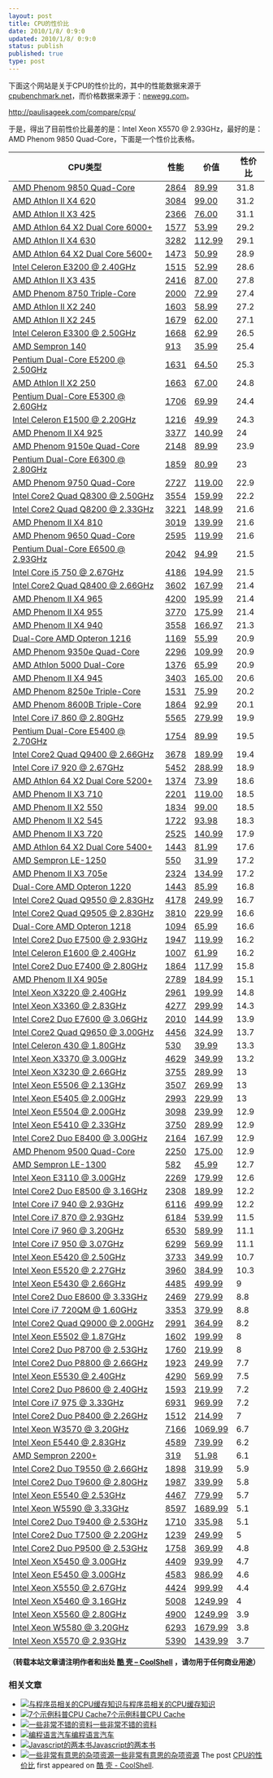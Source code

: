 ```yaml
---
layout: post
title: CPU的性价比
date: 2010/1/8/ 0:9:0
updated: 2010/1/8/ 0:9:0
status: publish
published: true
type: post
---
```


下面这个网站是关于CPU的性价比的，其中的性能数据来源于[cpubenchmark.net](http://www.cpubenchmark.net/cpu_list.php)，而价格数据来源于：[newegg.com](http://www.newegg.com/Store/Category.aspx?Category=34)。


<http://paulisageek.com/compare/cpu/>


于是，得出了目前性价比最差的是：Intel Xeon X5570 @ 2.93GHz，最好的是：AMD Phenom 9850 Quad-Core，下面是一个性价比表格。






| CPU类型 | 性能 | 价值 | 性价比 |
| --- | --- | --- | --- |
| [AMD Phenom 9850 Quad-Core](http://www.newegg.com/Product/Product.aspx?Item=N82E16819103280) | [2864](http://www.cpubenchmark.net/cpu_lookup.php?cpu=AMD+Phenom+9850+Quad-Core) | [89.99](http://www.newegg.com/Product/Product.aspx?Item=N82E16819103280) | 31.8 |
| [AMD Athlon II X4 620](http://www.newegg.com/Product/Product.aspx?Item=N82E16819103706) | [3084](http://www.cpubenchmark.net/cpu_lookup.php?cpu=AMD+Athlon+II+X4+620) | [99.00](http://www.newegg.com/Product/Product.aspx?Item=N82E16819103706) | 31.2 |
| [AMD Athlon II X3 425](http://www.newegg.com/Product/Product.aspx?Item=N82E16819103726) | [2366](http://www.cpubenchmark.net/cpu_lookup.php?cpu=AMD+Athlon+II+X3+425) | [76.00](http://www.newegg.com/Product/Product.aspx?Item=N82E16819103726) | 31.1 |
| [AMD Athlon 64 X2 Dual Core 6000+](http://www.newegg.com/Product/Product.aspx?Item=N82E16819103772) | [1577](http://www.cpubenchmark.net/cpu_lookup.php?cpu=AMD+Athlon+64+X2+Dual+Core+6000%2B) | [53.99](http://www.newegg.com/Product/Product.aspx?Item=N82E16819103772) | 29.2 |
| [AMD Athlon II X4 630](http://www.newegg.com/Product/Product.aspx?Item=N82E16819103704) | [3282](http://www.cpubenchmark.net/cpu_lookup.php?cpu=AMD+Athlon+II+X4+630) | [112.99](http://www.newegg.com/Product/Product.aspx?Item=N82E16819103704) | 29.1 |
| [AMD Athlon 64 X2 Dual Core 5600+](http://www.newegg.com/Product/Product.aspx?Item=N82E16819103279) | [1473](http://www.cpubenchmark.net/cpu_lookup.php?cpu=AMD+Athlon+64+X2+Dual+Core+5600%2B) | [50.99](http://www.newegg.com/Product/Product.aspx?Item=N82E16819103279) | 28.9 |
| [Intel Celeron E3200 @ 2.40GHz](http://www.newegg.com/Product/Product.aspx?Item=N82E16819116265) | [1515](http://www.cpubenchmark.net/cpu_lookup.php?cpu=Intel+Celeron+E3200+%40+2.40GHz) | [52.99](http://www.newegg.com/Product/Product.aspx?Item=N82E16819116265) | 28.6 |
| [AMD Athlon II X3 435](http://www.newegg.com/Product/Product.aspx?Item=N82E16819103724) | [2416](http://www.cpubenchmark.net/cpu_lookup.php?cpu=AMD+Athlon+II+X3+435) | [87.00](http://www.newegg.com/Product/Product.aspx?Item=N82E16819103724) | 27.8 |
| [AMD Phenom 8750 Triple-Core](http://www.newegg.com/Product/Product.aspx?Item=N82E16819103295) | [2000](http://www.cpubenchmark.net/cpu_lookup.php?cpu=AMD+Phenom+8750+Triple-Core) | [72.99](http://www.newegg.com/Product/Product.aspx?Item=N82E16819103295) | 27.4 |
| [AMD Athlon II X2 240](http://www.newegg.com/Product/Product.aspx?Item=N82E16819103688) | [1603](http://www.cpubenchmark.net/cpu_lookup.php?cpu=AMD+Athlon+II+X2+240) | [58.99](http://www.newegg.com/Product/Product.aspx?Item=N82E16819103688) | 27.2 |
| [AMD Athlon II X2 245](http://www.newegg.com/Product/Product.aspx?Item=N82E16819103687) | [1679](http://www.cpubenchmark.net/cpu_lookup.php?cpu=AMD+Athlon+II+X2+245) | [62.00](http://www.newegg.com/Product/Product.aspx?Item=N82E16819103687) | 27.1 |
| [Intel Celeron E3300 @ 2.50GHz](http://www.newegg.com/Product/Product.aspx?Item=N82E16819116264) | [1668](http://www.cpubenchmark.net/cpu_lookup.php?cpu=Intel+Celeron+E3300+%40+2.50GHz) | [62.99](http://www.newegg.com/Product/Product.aspx?Item=N82E16819116264) | 26.5 |
| [AMD Sempron 140](http://www.newegg.com/Product/Product.aspx?Item=N82E16819103698) | [913](http://www.cpubenchmark.net/cpu_lookup.php?cpu=AMD+Sempron+140) | [35.99](http://www.newegg.com/Product/Product.aspx?Item=N82E16819103698) | 25.4 |
| [Pentium Dual-Core E5200 @ 2.50GHz](http://www.newegg.com/Product/Product.aspx?Item=N82E16819116072) | [1631](http://www.cpubenchmark.net/cpu_lookup.php?cpu=Pentium+Dual-Core+E5200+%40+2.50GHz) | [64.50](http://www.newegg.com/Product/Product.aspx?Item=N82E16819116072) | 25.3 |
| [AMD Athlon II X2 250](http://www.newegg.com/Product/Product.aspx?Item=N82E16819103681) | [1663](http://www.cpubenchmark.net/cpu_lookup.php?cpu=AMD+Athlon+II+X2+250) | [67.00](http://www.newegg.com/Product/Product.aspx?Item=N82E16819103681) | 24.8 |
| [Pentium Dual-Core E5300 @ 2.60GHz](http://www.newegg.com/Product/Product.aspx?Item=N82E16819116074) | [1706](http://www.cpubenchmark.net/cpu_lookup.php?cpu=Pentium+Dual-Core+E5300+%40+2.60GHz) | [69.99](http://www.newegg.com/Product/Product.aspx?Item=N82E16819116074) | 24.4 |
| [Intel Celeron E1500 @ 2.20GHz](http://www.newegg.com/Product/Product.aspx?Item=N82E16819116075) | [1216](http://www.cpubenchmark.net/cpu_lookup.php?cpu=Intel+Celeron+E1500+%40+2.20GHz) | [49.99](http://www.newegg.com/Product/Product.aspx?Item=N82E16819116075) | 24.3 |
| [AMD Phenom II X4 925](http://www.newegg.com/Product/Product.aspx?Item=N82E16819103656) | [3377](http://www.cpubenchmark.net/cpu_lookup.php?cpu=AMD+Phenom+II+X4+925) | [140.99](http://www.newegg.com/Product/Product.aspx?Item=N82E16819103656) | 24 |
| [AMD Phenom 9150e Quad-Core](http://www.newegg.com/Product/Product.aspx?Item=N82E16819103287) | [2148](http://www.cpubenchmark.net/cpu_lookup.php?cpu=AMD+Phenom+9150e+Quad-Core) | [89.99](http://www.newegg.com/Product/Product.aspx?Item=N82E16819103287) | 23.9 |
| [Pentium Dual-Core E6300 @ 2.80GHz](http://www.newegg.com/Product/Product.aspx?Item=N82E16819116091) | [1859](http://www.cpubenchmark.net/cpu_lookup.php?cpu=Pentium+Dual-Core+E6300+%40+2.80GHz) | [80.99](http://www.newegg.com/Product/Product.aspx?Item=N82E16819116091) | 23 |
| [AMD Phenom 9750 Quad-Core](http://www.newegg.com/Product/Product.aspx?Item=N82E16819103813) | [2727](http://www.cpubenchmark.net/cpu_lookup.php?cpu=AMD+Phenom+9750+Quad-Core) | [119.00](http://www.newegg.com/Product/Product.aspx?Item=N82E16819103813) | 22.9 |
| [Intel Core2 Quad Q8300 @ 2.50GHz](http://www.newegg.com/Product/Product.aspx?Item=N82E16819115207) | [3554](http://www.cpubenchmark.net/cpu_lookup.php?cpu=Intel+Core2+Quad+Q8300+%40+2.50GHz) | [159.99](http://www.newegg.com/Product/Product.aspx?Item=N82E16819115207) | 22.2 |
| [Intel Core2 Quad Q8200 @ 2.33GHz](http://www.newegg.com/Product/Product.aspx?Item=N82E16819115055) | [3221](http://www.cpubenchmark.net/cpu_lookup.php?cpu=Intel+Core2+Quad+Q8200+%40+2.33GHz) | [148.99](http://www.newegg.com/Product/Product.aspx?Item=N82E16819115055) | 21.6 |
| [AMD Phenom II X4 810](http://www.newegg.com/Product/Product.aspx?Item=N82E16819103650) | [3019](http://www.cpubenchmark.net/cpu_lookup.php?cpu=AMD+Phenom+II+X4+810) | [139.99](http://www.newegg.com/Product/Product.aspx?Item=N82E16819103650) | 21.6 |
| [AMD Phenom 9650 Quad-Core](http://www.newegg.com/Product/Product.aspx?Item=N82E16819103288) | [2595](http://www.cpubenchmark.net/cpu_lookup.php?cpu=AMD+Phenom+9650+Quad-Core) | [119.99](http://www.newegg.com/Product/Product.aspx?Item=N82E16819103288) | 21.6 |
| [Pentium Dual-Core E6500 @ 2.93GHz](http://www.newegg.com/Product/Product.aspx?Item=N82E16819116093) | [2042](http://www.cpubenchmark.net/cpu_lookup.php?cpu=Pentium+Dual-Core+E6500+%40+2.93GHz) | [94.99](http://www.newegg.com/Product/Product.aspx?Item=N82E16819116093) | 21.5 |
| [Intel Core i5 750 @ 2.67GHz](http://www.newegg.com/Product/Product.aspx?Item=N82E16819115215) | [4186](http://www.cpubenchmark.net/cpu_lookup.php?cpu=Intel+Core+i5+750+%40+2.67GHz) | [194.99](http://www.newegg.com/Product/Product.aspx?Item=N82E16819115215) | 21.5 |
| [Intel Core2 Quad Q8400 @ 2.66GHz](http://www.newegg.com/Product/Product.aspx?Item=N82E16819115037) | [3602](http://www.cpubenchmark.net/cpu_lookup.php?cpu=Intel+Core2+Quad+Q8400+%40+2.66GHz) | [167.99](http://www.newegg.com/Product/Product.aspx?Item=N82E16819115037) | 21.4 |
| [AMD Phenom II X4 965](http://www.newegg.com/Product/Product.aspx?Item=N82E16819103692) | [4200](http://www.cpubenchmark.net/cpu_lookup.php?cpu=AMD+Phenom+II+X4+965) | [195.99](http://www.newegg.com/Product/Product.aspx?Item=N82E16819103692) | 21.4 |
| [AMD Phenom II X4 955](http://www.newegg.com/Product/Product.aspx?Item=N82E16819103808) | [3770](http://www.cpubenchmark.net/cpu_lookup.php?cpu=AMD+Phenom+II+X4+955) | [175.99](http://www.newegg.com/Product/Product.aspx?Item=N82E16819103808) | 21.4 |
| [AMD Phenom II X4 940](http://www.newegg.com/Product/Product.aspx?Item=N82E16819103644) | [3558](http://www.cpubenchmark.net/cpu_lookup.php?cpu=AMD+Phenom+II+X4+940) | [166.97](http://www.newegg.com/Product/Product.aspx?Item=N82E16819103644) | 21.3 |
| [Dual-Core AMD Opteron 1216](http://www.newegg.com/Product/Product.aspx?Item=N82E16819105259) | [1169](http://www.cpubenchmark.net/cpu_lookup.php?cpu=Dual-Core+AMD+Opteron+1216) | [55.99](http://www.newegg.com/Product/Product.aspx?Item=N82E16819105259) | 20.9 |
| [AMD Phenom 9350e Quad-Core](http://www.newegg.com/Product/Product.aspx?Item=N82E16819103293) | [2296](http://www.cpubenchmark.net/cpu_lookup.php?cpu=AMD+Phenom+9350e+Quad-Core) | [109.99](http://www.newegg.com/Product/Product.aspx?Item=N82E16819103293) | 20.9 |
| [AMD Athlon 5000 Dual-Core](http://www.newegg.com/Product/Product.aspx?Item=N82E16819103716) | [1376](http://www.cpubenchmark.net/cpu_lookup.php?cpu=AMD+Athlon+5000+Dual-Core) | [65.99](http://www.newegg.com/Product/Product.aspx?Item=N82E16819103716) | 20.9 |
| [AMD Phenom II X4 945](http://www.newegg.com/Product/Product.aspx?Item=N82E16819103675) | [3403](http://www.cpubenchmark.net/cpu_lookup.php?cpu=AMD+Phenom+II+X4+945) | [165.00](http://www.newegg.com/Product/Product.aspx?Item=N82E16819103675) | 20.6 |
| [AMD Phenom 8250e Triple-Core](http://www.newegg.com/Product/Product.aspx?Item=N82E16819103709) | [1531](http://www.cpubenchmark.net/cpu_lookup.php?cpu=AMD+Phenom+8250e+Triple-Core) | [75.99](http://www.newegg.com/Product/Product.aspx?Item=N82E16819103709) | 20.2 |
| [AMD Phenom 8600B Triple-Core](http://www.newegg.com/Product/Product.aspx?Item=N82E16819103269) | [1864](http://www.cpubenchmark.net/cpu_lookup.php?cpu=AMD+Phenom+8600B+Triple-Core) | [92.99](http://www.newegg.com/Product/Product.aspx?Item=N82E16819103269) | 20.1 |
| [Intel Core i7 860 @ 2.80GHz](http://www.newegg.com/Product/Product.aspx?Item=N82E16819115214) | [5565](http://www.cpubenchmark.net/cpu_lookup.php?cpu=Intel+Core+i7+860+%40+2.80GHz) | [279.99](http://www.newegg.com/Product/Product.aspx?Item=N82E16819115214) | 19.9 |
| [Pentium Dual-Core E5400 @ 2.70GHz](http://www.newegg.com/Product/Product.aspx?Item=N82E16819116076) | [1754](http://www.cpubenchmark.net/cpu_lookup.php?cpu=Pentium+Dual-Core+E5400+%40+2.70GHz) | [89.99](http://www.newegg.com/Product/Product.aspx?Item=N82E16819116076) | 19.5 |
| [Intel Core2 Quad Q9400 @ 2.66GHz](http://www.newegg.com/Product/Product.aspx?Item=N82E16819115131) | [3678](http://www.cpubenchmark.net/cpu_lookup.php?cpu=Intel+Core2+Quad+Q9400+%40+2.66GHz) | [189.99](http://www.newegg.com/Product/Product.aspx?Item=N82E16819115131) | 19.4 |
| [Intel Core i7 920 @ 2.67GHz](http://www.newegg.com/Product/Product.aspx?Item=N82E16819115202) | [5452](http://www.cpubenchmark.net/cpu_lookup.php?cpu=Intel+Core+i7+920+%40+2.67GHz) | [288.99](http://www.newegg.com/Product/Product.aspx?Item=N82E16819115202) | 18.9 |
| [AMD Athlon 64 X2 Dual Core 5200+](http://www.newegg.com/Product/Product.aspx?Item=N82E16819103210) | [1374](http://www.cpubenchmark.net/cpu_lookup.php?cpu=AMD+Athlon+64+X2+Dual+Core+5200%2B) | [73.99](http://www.newegg.com/Product/Product.aspx?Item=N82E16819103210) | 18.6 |
| [AMD Phenom II X3 710](http://www.newegg.com/Product/Product.aspx?Item=N82E16819103648) | [2201](http://www.cpubenchmark.net/cpu_lookup.php?cpu=AMD+Phenom+II+X3+710) | [119.00](http://www.newegg.com/Product/Product.aspx?Item=N82E16819103648) | 18.5 |
| [AMD Phenom II X2 550](http://www.newegg.com/Product/Product.aspx?Item=N82E16819103680) | [1834](http://www.cpubenchmark.net/cpu_lookup.php?cpu=AMD+Phenom+II+X2+550) | [99.00](http://www.newegg.com/Product/Product.aspx?Item=N82E16819103680) | 18.5 |
| [AMD Phenom II X2 545](http://www.newegg.com/Product/Product.aspx?Item=N82E16819103694) | [1722](http://www.cpubenchmark.net/cpu_lookup.php?cpu=AMD+Phenom+II+X2+545) | [93.98](http://www.newegg.com/Product/Product.aspx?Item=N82E16819103694) | 18.3 |
| [AMD Phenom II X3 720](http://www.newegg.com/Product/Product.aspx?Item=N82E16819103649) | [2525](http://www.cpubenchmark.net/cpu_lookup.php?cpu=AMD+Phenom+II+X3+720) | [140.99](http://www.newegg.com/Product/Product.aspx?Item=N82E16819103649) | 17.9 |
| [AMD Athlon 64 X2 Dual Core 5400+](http://www.newegg.com/Product/Product.aspx?Item=N82E16819103769) | [1443](http://www.cpubenchmark.net/cpu_lookup.php?cpu=AMD+Athlon+64+X2+Dual+Core+5400%2B) | [81.99](http://www.newegg.com/Product/Product.aspx?Item=N82E16819103769) | 17.6 |
| [AMD Sempron LE-1250](http://www.newegg.com/Product/Product.aspx?Item=N82E16819103189) | [550](http://www.cpubenchmark.net/cpu_lookup.php?cpu=AMD+Sempron+LE-1250) | [31.99](http://www.newegg.com/Product/Product.aspx?Item=N82E16819103189) | 17.2 |
| [AMD Phenom II X3 705e](http://www.newegg.com/Product/Product.aspx?Item=N82E16819103683) | [2324](http://www.cpubenchmark.net/cpu_lookup.php?cpu=AMD+Phenom+II+X3+705e) | [134.99](http://www.newegg.com/Product/Product.aspx?Item=N82E16819103683) | 17.2 |
| [Dual-Core AMD Opteron 1220](http://www.newegg.com/Product/Product.aspx?Item=N82E16819105134) | [1443](http://www.cpubenchmark.net/cpu_lookup.php?cpu=Dual-Core+AMD+Opteron+1220) | [85.99](http://www.newegg.com/Product/Product.aspx?Item=N82E16819105134) | 16.8 |
| [Intel Core2 Quad Q9550 @ 2.83GHz](http://www.newegg.com/Product/Product.aspx?Item=N82E16819115041) | [4178](http://www.cpubenchmark.net/cpu_lookup.php?cpu=Intel+Core2+Quad+Q9550+%40+2.83GHz) | [249.99](http://www.newegg.com/Product/Product.aspx?Item=N82E16819115041) | 16.7 |
| [Intel Core2 Quad Q9505 @ 2.83GHz](http://www.newegg.com/Product/Product.aspx?Item=N82E16819115060) | [3810](http://www.cpubenchmark.net/cpu_lookup.php?cpu=Intel+Core2+Quad+Q9505+%40+2.83GHz) | [229.99](http://www.newegg.com/Product/Product.aspx?Item=N82E16819115060) | 16.6 |
| [Dual-Core AMD Opteron 1218](http://www.newegg.com/Product/Product.aspx?Item=N82E16819105261) | [1094](http://www.cpubenchmark.net/cpu_lookup.php?cpu=Dual-Core+AMD+Opteron+1218) | [65.99](http://www.newegg.com/Product/Product.aspx?Item=N82E16819105261) | 16.6 |
| [Intel Core2 Duo E7500 @ 2.93GHz](http://www.newegg.com/Product/Product.aspx?Item=N82E16819115056) | [1947](http://www.cpubenchmark.net/cpu_lookup.php?cpu=Intel+Core2+Duo+E7500+%40+2.93GHz) | [119.99](http://www.newegg.com/Product/Product.aspx?Item=N82E16819115056) | 16.2 |
| [Intel Celeron E1600 @ 2.40GHz](http://www.newegg.com/Product/Product.aspx?Item=N82E16819116092) | [1007](http://www.cpubenchmark.net/cpu_lookup.php?cpu=Intel+Celeron+E1600+%40+2.40GHz) | [61.99](http://www.newegg.com/Product/Product.aspx?Item=N82E16819116092) | 16.2 |
| [Intel Core2 Duo E7400 @ 2.80GHz](http://www.newegg.com/Product/Product.aspx?Item=N82E16819115206) | [1864](http://www.cpubenchmark.net/cpu_lookup.php?cpu=Intel+Core2+Duo+E7400+%40+2.80GHz) | [117.99](http://www.newegg.com/Product/Product.aspx?Item=N82E16819115206) | 15.8 |
| [AMD Phenom II X4 905e](http://www.newegg.com/Product/Product.aspx?Item=N82E16819103682) | [2789](http://www.cpubenchmark.net/cpu_lookup.php?cpu=AMD+Phenom+II+X4+905e) | [184.99](http://www.newegg.com/Product/Product.aspx?Item=N82E16819103682) | 15.1 |
| [Intel Xeon X3220 @ 2.40GHz](http://www.newegg.com/Product/Product.aspx?Item=N82E16819117127) | [2961](http://www.cpubenchmark.net/cpu_lookup.php?cpu=Intel+Xeon+X3220+%40+2.40GHz) | [199.99](http://www.newegg.com/Product/Product.aspx?Item=N82E16819117127) | 14.8 |
| [Intel Xeon X3360 @ 2.83GHz](http://www.newegg.com/Product/Product.aspx?Item=N82E16819117166) | [4277](http://www.cpubenchmark.net/cpu_lookup.php?cpu=Intel+Xeon+X3360+%40+2.83GHz) | [299.99](http://www.newegg.com/Product/Product.aspx?Item=N82E16819117166) | 14.3 |
| [Intel Core2 Duo E7600 @ 3.06GHz](http://www.newegg.com/Product/Product.aspx?Item=N82E16819115059) | [2010](http://www.cpubenchmark.net/cpu_lookup.php?cpu=Intel+Core2+Duo+E7600+%40+3.06GHz) | [144.99](http://www.newegg.com/Product/Product.aspx?Item=N82E16819115059) | 13.9 |
| [Intel Core2 Quad Q9650 @ 3.00GHz](http://www.newegg.com/Product/Product.aspx?Item=N82E16819115130) | [4456](http://www.cpubenchmark.net/cpu_lookup.php?cpu=Intel+Core2+Quad+Q9650+%40+3.00GHz) | [324.99](http://www.newegg.com/Product/Product.aspx?Item=N82E16819115130) | 13.7 |
| [Intel Celeron 430 @ 1.80GHz](http://www.newegg.com/Product/Product.aspx?Item=N82E16819116039) | [530](http://www.cpubenchmark.net/cpu_lookup.php?cpu=Intel+Celeron+430+%40+1.80GHz) | [39.99](http://www.newegg.com/Product/Product.aspx?Item=N82E16819116039) | 13.3 |
| [Intel Xeon X3370 @ 3.00GHz](http://www.newegg.com/Product/Product.aspx?Item=N82E16819117173) | [4629](http://www.cpubenchmark.net/cpu_lookup.php?cpu=Intel+Xeon+X3370+%40+3.00GHz) | [349.99](http://www.newegg.com/Product/Product.aspx?Item=N82E16819117173) | 13.2 |
| [Intel Xeon X3230 @ 2.66GHz](http://www.newegg.com/Product/Product.aspx?Item=N82E16819117155) | [3755](http://www.cpubenchmark.net/cpu_lookup.php?cpu=Intel+Xeon+X3230+%40+2.66GHz) | [289.99](http://www.newegg.com/Product/Product.aspx?Item=N82E16819117155) | 13 |
| [Intel Xeon E5506 @ 2.13GHz](http://www.newegg.com/Product/Product.aspx?Item=N82E16819117186) | [3507](http://www.cpubenchmark.net/cpu_lookup.php?cpu=Intel+Xeon+E5506+%40+2.13GHz) | [269.99](http://www.newegg.com/Product/Product.aspx?Item=N82E16819117186) | 13 |
| [Intel Xeon E5405 @ 2.00GHz](http://www.newegg.com/Product/Product.aspx?Item=N82E16819117151) | [2993](http://www.cpubenchmark.net/cpu_lookup.php?cpu=Intel+Xeon+E5405+%40+2.00GHz) | [229.99](http://www.newegg.com/Product/Product.aspx?Item=N82E16819117151) | 13 |
| [Intel Xeon E5504 @ 2.00GHz](http://www.newegg.com/Product/Product.aspx?Item=N82E16819117187) | [3098](http://www.cpubenchmark.net/cpu_lookup.php?cpu=Intel+Xeon+E5504+%40+2.00GHz) | [239.99](http://www.newegg.com/Product/Product.aspx?Item=N82E16819117187) | 12.9 |
| [Intel Xeon E5410 @ 2.33GHz](http://www.newegg.com/Product/Product.aspx?Item=N82E16819117150) | [3750](http://www.cpubenchmark.net/cpu_lookup.php?cpu=Intel+Xeon+E5410+%40+2.33GHz) | [289.99](http://www.newegg.com/Product/Product.aspx?Item=N82E16819117150) | 12.9 |
| [Intel Core2 Duo E8400 @ 3.00GHz](http://www.newegg.com/Product/Product.aspx?Item=N82E16819115037) | [2164](http://www.cpubenchmark.net/cpu_lookup.php?cpu=Intel+Core2+Duo+E8400+%40+3.00GHz) | [167.99](http://www.newegg.com/Product/Product.aspx?Item=N82E16819115037) | 12.9 |
| [AMD Phenom 9500 Quad-Core](http://www.newegg.com/Product/Product.aspx?Item=N82E16819103226) | [2250](http://www.cpubenchmark.net/cpu_lookup.php?cpu=AMD+Phenom+9500+Quad-Core) | [175.00](http://www.newegg.com/Product/Product.aspx?Item=N82E16819103226) | 12.9 |
| [AMD Sempron LE-1300](http://www.newegg.com/Product/Product.aspx?Item=N82E16819103188) | [582](http://www.cpubenchmark.net/cpu_lookup.php?cpu=AMD+Sempron+LE-1300) | [45.99](http://www.newegg.com/Product/Product.aspx?Item=N82E16819103188) | 12.7 |
| [Intel Xeon E3110 @ 3.00GHz](http://www.newegg.com/Product/Product.aspx?Item=N82E16819117165) | [2269](http://www.cpubenchmark.net/cpu_lookup.php?cpu=Intel+Xeon+E3110+%40+3.00GHz) | [179.99](http://www.newegg.com/Product/Product.aspx?Item=N82E16819117165) | 12.6 |
| [Intel Core2 Duo E8500 @ 3.16GHz](http://www.newegg.com/Product/Product.aspx?Item=N82E16819115036) | [2308](http://www.cpubenchmark.net/cpu_lookup.php?cpu=Intel+Core2+Duo+E8500+%40+3.16GHz) | [189.99](http://www.newegg.com/Product/Product.aspx?Item=N82E16819115036) | 12.2 |
| [Intel Core i7 940 @ 2.93GHz](http://www.newegg.com/Product/Product.aspx?Item=N82E16819115201) | [6116](http://www.cpubenchmark.net/cpu_lookup.php?cpu=Intel+Core+i7+940+%40+2.93GHz) | [499.99](http://www.newegg.com/Product/Product.aspx?Item=N82E16819115201) | 12.2 |
| [Intel Core i7 870 @ 2.93GHz](http://www.newegg.com/Product/Product.aspx?Item=N82E16819115213) | [6184](http://www.cpubenchmark.net/cpu_lookup.php?cpu=Intel+Core+i7+870+%40+2.93GHz) | [539.99](http://www.newegg.com/Product/Product.aspx?Item=N82E16819115213) | 11.5 |
| [Intel Core i7 960 @ 3.20GHz](http://www.newegg.com/Product/Product.aspx?Item=N82E16819115216) | [6530](http://www.cpubenchmark.net/cpu_lookup.php?cpu=Intel+Core+i7+960+%40+3.20GHz) | [589.99](http://www.newegg.com/Product/Product.aspx?Item=N82E16819115216) | 11.1 |
| [Intel Core i7 950 @ 3.07GHz](http://www.newegg.com/Product/Product.aspx?Item=N82E16819115211) | [6299](http://www.cpubenchmark.net/cpu_lookup.php?cpu=Intel+Core+i7+950+%40+3.07GHz) | [569.99](http://www.newegg.com/Product/Product.aspx?Item=N82E16819115211) | 11.1 |
| [Intel Xeon E5420 @ 2.50GHz](http://www.newegg.com/Product/Product.aspx?Item=N82E16819117148) | [3733](http://www.cpubenchmark.net/cpu_lookup.php?cpu=Intel+Xeon+E5420+%40+2.50GHz) | [349.99](http://www.newegg.com/Product/Product.aspx?Item=N82E16819117148) | 10.7 |
| [Intel Xeon E5520 @ 2.27GHz](http://www.newegg.com/Product/Product.aspx?Item=N82E16819117185) | [3960](http://www.cpubenchmark.net/cpu_lookup.php?cpu=Intel+Xeon+E5520+%40+2.27GHz) | [384.99](http://www.newegg.com/Product/Product.aspx?Item=N82E16819117185) | 10.3 |
| [Intel Xeon E5430 @ 2.66GHz](http://www.newegg.com/Product/Product.aspx?Item=N82E16819117145) | [4485](http://www.cpubenchmark.net/cpu_lookup.php?cpu=Intel+Xeon+E5430+%40+2.66GHz) | [499.99](http://www.newegg.com/Product/Product.aspx?Item=N82E16819117145) | 9 |
| [Intel Core2 Duo E8600 @ 3.33GHz](http://www.newegg.com/Product/Product.aspx?Item=N82E16819115054) | [2469](http://www.cpubenchmark.net/cpu_lookup.php?cpu=Intel+Core2+Duo+E8600+%40+3.33GHz) | [279.99](http://www.newegg.com/Product/Product.aspx?Item=N82E16819115054) | 8.8 |
| [Intel Core i7 720QM @ 1.60GHz](http://www.newegg.com/Product/Product.aspx?Item=N82E16819111015) | [3353](http://www.cpubenchmark.net/cpu_lookup.php?cpu=Intel+Core+i7+720QM+%40+1.60GHz) | [379.99](http://www.newegg.com/Product/Product.aspx?Item=N82E16819111015) | 8.8 |
| [Intel Core2 Quad Q9000 @ 2.00GHz](http://www.newegg.com/Product/Product.aspx?Item=N82E16819111011) | [2991](http://www.cpubenchmark.net/cpu_lookup.php?cpu=Intel+Core2+Quad+Q9000+%40+2.00GHz) | [364.99](http://www.newegg.com/Product/Product.aspx?Item=N82E16819111011) | 8.2 |
| [Intel Xeon E5502 @ 1.87GHz](http://www.newegg.com/Product/Product.aspx?Item=N82E16819117188) | [1602](http://www.cpubenchmark.net/cpu_lookup.php?cpu=Intel+Xeon+E5502+%40+1.87GHz) | [199.99](http://www.newegg.com/Product/Product.aspx?Item=N82E16819117188) | 8 |
| [Intel Core2 Duo P8700 @ 2.53GHz](http://www.newegg.com/Product/Product.aspx?Item=N82E16819111013) | [1760](http://www.cpubenchmark.net/cpu_lookup.php?cpu=Intel+Core2+Duo+P8700+%40+2.53GHz) | [219.99](http://www.newegg.com/Product/Product.aspx?Item=N82E16819111013) | 8 |
| [Intel Core2 Duo P8800 @ 2.66GHz](http://www.newegg.com/Product/Product.aspx?Item=N82E16819111014) | [1923](http://www.cpubenchmark.net/cpu_lookup.php?cpu=Intel+Core2+Duo+P8800+%40+2.66GHz) | [249.99](http://www.newegg.com/Product/Product.aspx?Item=N82E16819111014) | 7.7 |
| [Intel Xeon E5530 @ 2.40GHz](http://www.newegg.com/Product/Product.aspx?Item=N82E16819117184) | [4290](http://www.cpubenchmark.net/cpu_lookup.php?cpu=Intel+Xeon+E5530+%40+2.40GHz) | [569.99](http://www.newegg.com/Product/Product.aspx?Item=N82E16819117184) | 7.5 |
| [Intel Core2 Duo P8600 @ 2.40GHz](http://www.newegg.com/Product/Product.aspx?Item=N82E16819111009) | [1593](http://www.cpubenchmark.net/cpu_lookup.php?cpu=Intel+Core2+Duo+P8600+%40+2.40GHz) | [219.99](http://www.newegg.com/Product/Product.aspx?Item=N82E16819111009) | 7.2 |
| [Intel Core i7 975 @ 3.33GHz](http://www.newegg.com/Product/Product.aspx?Item=N82E16819115212) | [6931](http://www.cpubenchmark.net/cpu_lookup.php?cpu=Intel+Core+i7+975+%40+3.33GHz) | [969.99](http://www.newegg.com/Product/Product.aspx?Item=N82E16819115212) | 7.2 |
| [Intel Core2 Duo P8400 @ 2.26GHz](http://www.newegg.com/Product/Product.aspx?Item=N82E16819111010) | [1512](http://www.cpubenchmark.net/cpu_lookup.php?cpu=Intel+Core2+Duo+P8400+%40+2.26GHz) | [214.99](http://www.newegg.com/Product/Product.aspx?Item=N82E16819111010) | 7 |
| [Intel Xeon W3570 @ 3.20GHz](http://www.newegg.com/Product/Product.aspx?Item=N82E16819117211) | [7166](http://www.cpubenchmark.net/cpu_lookup.php?cpu=Intel+Xeon+W3570+%40+3.20GHz) | [1069.99](http://www.newegg.com/Product/Product.aspx?Item=N82E16819117211) | 6.7 |
| [Intel Xeon E5440 @ 2.83GHz](http://www.newegg.com/Product/Product.aspx?Item=N82E16819117144) | [4589](http://www.cpubenchmark.net/cpu_lookup.php?cpu=Intel+Xeon+E5440+%40+2.83GHz) | [739.99](http://www.newegg.com/Product/Product.aspx?Item=N82E16819117144) | 6.2 |
| [AMD Sempron 2200+](http://www.newegg.com/Product/Product.aspx?Item=N82E16819103826) | [319](http://www.cpubenchmark.net/cpu_lookup.php?cpu=AMD+Sempron+2200%2B) | [51.98](http://www.newegg.com/Product/Product.aspx?Item=N82E16819103826) | 6.1 |
| [Intel Core2 Duo T9550 @ 2.66GHz](http://www.newegg.com/Product/Product.aspx?Item=N82E16819111012) | [1898](http://www.cpubenchmark.net/cpu_lookup.php?cpu=Intel+Core2+Duo+T9550+%40+2.66GHz) | [319.99](http://www.newegg.com/Product/Product.aspx?Item=N82E16819111012) | 5.9 |
| [Intel Core2 Duo T9600 @ 2.80GHz](http://www.newegg.com/Product/Product.aspx?Item=N82E16819111006) | [1987](http://www.cpubenchmark.net/cpu_lookup.php?cpu=Intel+Core2+Duo+T9600+%40+2.80GHz) | [339.99](http://www.newegg.com/Product/Product.aspx?Item=N82E16819111006) | 5.8 |
| [Intel Xeon E5540 @ 2.53GHz](http://www.newegg.com/Product/Product.aspx?Item=N82E16819117183) | [4467](http://www.cpubenchmark.net/cpu_lookup.php?cpu=Intel+Xeon+E5540+%40+2.53GHz) | [779.99](http://www.newegg.com/Product/Product.aspx?Item=N82E16819117183) | 5.7 |
| [Intel Xeon W5590 @ 3.33GHz](http://www.newegg.com/Product/Product.aspx?Item=N82E16819117214) | [8597](http://www.cpubenchmark.net/cpu_lookup.php?cpu=Intel+Xeon+W5590+%40+3.33GHz) | [1689.99](http://www.newegg.com/Product/Product.aspx?Item=N82E16819117214) | 5.1 |
| [Intel Core2 Duo T9400 @ 2.53GHz](http://www.newegg.com/Product/Product.aspx?Item=N82E16819111008) | [1710](http://www.cpubenchmark.net/cpu_lookup.php?cpu=Intel+Core2+Duo+T9400+%40+2.53GHz) | [335.98](http://www.newegg.com/Product/Product.aspx?Item=N82E16819111008) | 5.1 |
| [Intel Core2 Duo T7500 @ 2.20GHz](http://www.newegg.com/Product/Product.aspx?Item=N82E16819111317) | [1239](http://www.cpubenchmark.net/cpu_lookup.php?cpu=Intel+Core2+Duo+T7500+%40+2.20GHz) | [249.99](http://www.newegg.com/Product/Product.aspx?Item=N82E16819111317) | 5 |
| [Intel Core2 Duo P9500 @ 2.53GHz](http://www.newegg.com/Product/Product.aspx?Item=N82E16819111007) | [1758](http://www.cpubenchmark.net/cpu_lookup.php?cpu=Intel+Core2+Duo+P9500+%40+2.53GHz) | [369.99](http://www.newegg.com/Product/Product.aspx?Item=N82E16819111007) | 4.8 |
| [Intel Xeon X5450 @ 3.00GHz](http://www.newegg.com/Product/Product.aspx?Item=N82E16819117140) | [4409](http://www.cpubenchmark.net/cpu_lookup.php?cpu=Intel+Xeon+X5450+%40+3.00GHz) | [939.99](http://www.newegg.com/Product/Product.aspx?Item=N82E16819117140) | 4.7 |
| [Intel Xeon E5450 @ 3.00GHz](http://www.newegg.com/Product/Product.aspx?Item=N82E16819117141) | [4583](http://www.cpubenchmark.net/cpu_lookup.php?cpu=Intel+Xeon+E5450+%40+3.00GHz) | [986.99](http://www.newegg.com/Product/Product.aspx?Item=N82E16819117141) | 4.6 |
| [Intel Xeon X5550 @ 2.67GHz](http://www.newegg.com/Product/Product.aspx?Item=N82E16819117182) | [4424](http://www.cpubenchmark.net/cpu_lookup.php?cpu=Intel+Xeon+X5550+%40+2.67GHz) | [999.99](http://www.newegg.com/Product/Product.aspx?Item=N82E16819117182) | 4.4 |
| [Intel Xeon X5460 @ 3.16GHz](http://www.newegg.com/Product/Product.aspx?Item=N82E16819117138) | [5008](http://www.cpubenchmark.net/cpu_lookup.php?cpu=Intel+Xeon+X5460+%40+3.16GHz) | [1249.99](http://www.newegg.com/Product/Product.aspx?Item=N82E16819117138) | 4 |
| [Intel Xeon X5560 @ 2.80GHz](http://www.newegg.com/Product/Product.aspx?Item=N82E16819117181) | [4900](http://www.cpubenchmark.net/cpu_lookup.php?cpu=Intel+Xeon+X5560+%40+2.80GHz) | [1249.99](http://www.newegg.com/Product/Product.aspx?Item=N82E16819117181) | 3.9 |
| [Intel Xeon W5580 @ 3.20GHz](http://www.newegg.com/Product/Product.aspx?Item=N82E16819117179) | [6293](http://www.cpubenchmark.net/cpu_lookup.php?cpu=Intel+Xeon+W5580+%40+3.20GHz) | [1679.99](http://www.newegg.com/Product/Product.aspx?Item=N82E16819117179) | 3.8 |
| [Intel Xeon X5570 @ 2.93GHz](http://www.newegg.com/Product/Product.aspx?Item=N82E16819117180) | [5390](http://www.cpubenchmark.net/cpu_lookup.php?cpu=Intel+Xeon+X5570+%40+2.93GHz) | [1439.99](http://www.newegg.com/Product/Product.aspx?Item=N82E16819117180) | 3.7 |




**（转载本站文章请注明作者和出处 [酷 壳 – CoolShell](https://coolshell.cn/) ，请勿用于任何商业用途）**



### 相关文章

* [![与程序员相关的CPU缓存知识](https://coolshell.cn/wp-content/uploads/2020/03/cpu_512x512-150x150.png)](https://coolshell.cn/articles/20793.html)[与程序员相关的CPU缓存知识](https://coolshell.cn/articles/20793.html)
* [![7个示例科普CPU Cache](https://coolshell.cn/wp-content/uploads/2013/07/image6-150x150.png)](https://coolshell.cn/articles/10249.html)[7个示例科普CPU Cache](https://coolshell.cn/articles/10249.html)
* [![一些非常不错的资料](https://coolshell.cn/wp-content/uploads/2010/10/Intel-Recommended-Books-for-Developers-150x150.jpg)](https://coolshell.cn/articles/3192.html)[一些非常不错的资料](https://coolshell.cn/articles/3192.html)
* [![编程语言汽车](https://coolshell.cn/wp-content/uploads/2009/11/oscar-meyer-wienermobile-150x150.jpg)](https://coolshell.cn/articles/1839.html)[编程语言汽车](https://coolshell.cn/articles/1839.html)
* [![Javascript的两本书](https://coolshell.cn/wp-content/uploads/2009/10/javascript-150x150.jpg)](https://coolshell.cn/articles/1608.html)[Javascript的两本书](https://coolshell.cn/articles/1608.html)
* [![一些非常有意思的杂项资源](https://coolshell.cn/wp-content/uploads/2010/09/biolab-150x150.jpg)](https://coolshell.cn/articles/3013.html)[一些非常有意思的杂项资源](https://coolshell.cn/articles/3013.html)
The post [CPU的性价比](https://coolshell.cn/articles/2039.html) first appeared on [酷 壳 - CoolShell](https://coolshell.cn).